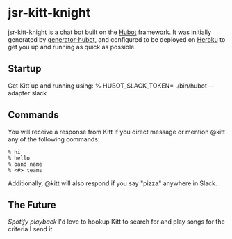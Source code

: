 # jsr-kitt-knight

jsr-kitt-knight is a chat bot built on the [Hubot][hubot] framework. It was
initially generated by [generator-hubot][generator-hubot], and configured to be
deployed on [Heroku][heroku] to get you up and running as quick as possible.

[heroku]: http://www.heroku.com
[hubot]: http://hubot.github.com
[generator-hubot]: https://github.com/github/generator-hubot

## Startup

Get Kitt up and running using:
    % HUBOT_SLACK_TOKEN=<token> ./bin/hubot --adapter slack

## Commands

You will receive a response from Kitt if you direct message or mention @kitt any of the following commands:

    % hi
    % hello
    % band name
    % <#> teams

Additionally, @kitt will also respond if you say "pizza" anywhere in Slack.

## The Future

*Spotify playback*
I'd love to hookup Kitt to search for and play songs for the criteria I send it